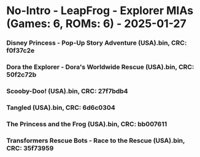 # No-Intro - LeapFrog - Explorer MIAs (Games: 6, ROMs: 6) - 2025-01-27
### Disney Princess - Pop-Up Story Adventure (USA).bin, CRC: f0f37c2e
### Dora the Explorer - Dora's Worldwide Rescue (USA).bin, CRC: 50f2c72b
### Scooby-Doo! (USA).bin, CRC: 27f7bdb4
### Tangled (USA).bin, CRC: 6d6c0304
### The Princess and the Frog (USA).bin, CRC: bb007611
### Transformers Rescue Bots - Race to the Rescue (USA).bin, CRC: 35f73959
